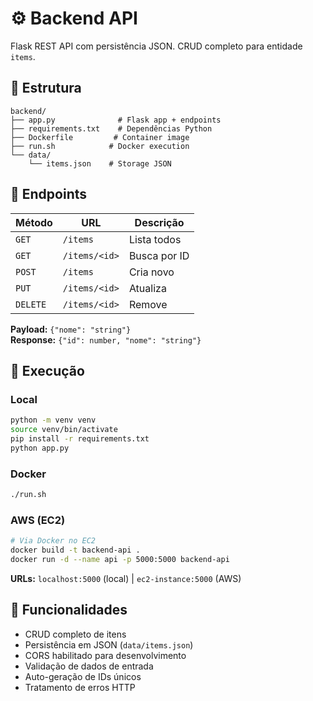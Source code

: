 # ⚙️ Backend API

Flask REST API com persistência JSON. CRUD completo para entidade `items`.

## 📂 Estrutura

```
backend/
├── app.py              # Flask app + endpoints
├── requirements.txt    # Dependências Python  
├── Dockerfile         # Container image
├── run.sh            # Docker execution
└── data/
    └── items.json    # Storage JSON
```

## 📡 Endpoints

| Método | URL | Descrição |
|--------|-----|-----------|
| `GET` | `/items` | Lista todos |
| `GET` | `/items/<id>` | Busca por ID |
| `POST` | `/items` | Cria novo |
| `PUT` | `/items/<id>` | Atualiza |
| `DELETE` | `/items/<id>` | Remove |

**Payload:** `{"nome": "string"}`  
**Response:** `{"id": number, "nome": "string"}`

## 🚀 Execução

### Local
```bash
python -m venv venv
source venv/bin/activate
pip install -r requirements.txt
python app.py
```

### Docker
```bash
./run.sh
```

### AWS (EC2)
```bash
# Via Docker no EC2
docker build -t backend-api .
docker run -d --name api -p 5000:5000 backend-api
```

**URLs:** `localhost:5000` (local) | `ec2-instance:5000` (AWS)

## 🔧 Funcionalidades

- CRUD completo de itens
- Persistência em JSON (`data/items.json`)
- CORS habilitado para desenvolvimento
- Validação de dados de entrada
- Auto-geração de IDs únicos
- Tratamento de erros HTTP 